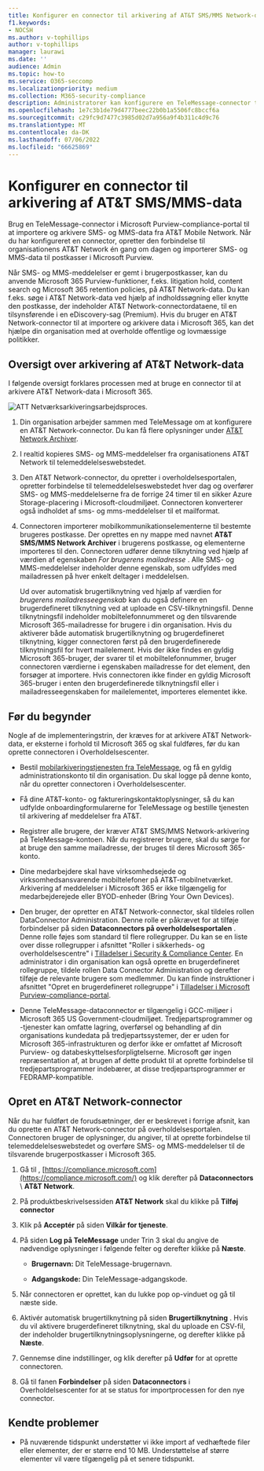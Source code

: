 ```yaml
---
title: Konfigurer en connector til arkivering af AT&T SMS/MMS Network-data
f1.keywords:
- NOCSH
ms.author: v-tophillips
author: v-tophillips
manager: laurawi
ms.date: ''
audience: Admin
ms.topic: how-to
ms.service: O365-seccomp
ms.localizationpriority: medium
ms.collection: M365-security-compliance
description: Administratorer kan konfigurere en TeleMessage-connector til at importere og arkivere SMS- og MMS-data fra AT&T Mobile Network. Dette giver dig mulighed for at arkivere data fra tredjepartsdatakilder i Microsoft Purview, så du kan bruge funktioner til overholdelse af angivne standarder, f.eks. juridisk bevarelse, indholdssøgning og opbevaringspolitikker til at administrere din organisations tredjepartsdata.
ms.openlocfilehash: 1e7c3b1de79d4777beec22b0b1a5506fc8bccf6a
ms.sourcegitcommit: c29fc9d7477c3985d02d7a956a9f4b311c4d9c76
ms.translationtype: MT
ms.contentlocale: da-DK
ms.lasthandoff: 07/06/2022
ms.locfileid: "66625869"
---
```

# <a name="set-up-a-connector-to-archive-att-smsmms-data"></a>Konfigurer en connector til arkivering af AT&T SMS/MMS-data

Brug en TeleMessage-connector i Microsoft Purview-compliance-portal til at importere og arkivere SMS- og MMS-data fra AT&T Mobile Network. Når du har konfigureret en connector, opretter den forbindelse til organisationens AT&T Network én gang om dagen og importerer SMS- og MMS-data til postkasser i Microsoft Purview.

Når SMS- og MMS-meddelelser er gemt i brugerpostkasser, kan du anvende Microsoft 365 Purview-funktioner, f.eks. litigation hold, content search og Microsoft 365 retention policies, på AT&T Network-data. Du kan f.eks. søge i AT&T Network-data ved hjælp af indholdssøgning eller knytte den postkasse, der indeholder AT&T Network-connectordataene, til en tilsynsførende i en eDiscovery-sag (Premium). Hvis du bruger en AT&T Network-connector til at importere og arkivere data i Microsoft 365, kan det hjælpe din organisation med at overholde offentlige og lovmæssige politikker.

## <a name="overview-of-archiving-att-network-data"></a>Oversigt over arkivering af AT&T Network-data

I følgende oversigt forklares processen med at bruge en connector til at arkivere AT&T Network-data i Microsoft 365.

![ATT Netværksarkiveringsarbejdsproces.](../media/ATTNetworkConnectorWorkflow.png)

1. Din organisation arbejder sammen med TeleMessage om at konfigurere en AT&T Network-connector. Du kan få flere oplysninger under [AT&T Network Archiver](https://www.telemessage.com/office365-activation-for-atnt-network-archiver/).

2. I realtid kopieres SMS- og MMS-meddelelser fra organisationens AT&T Network til telemeddelelseswebstedet.

3. Den AT&T Network-connector, du opretter i overholdelsesportalen, opretter forbindelse til telemeddelelseswebstedet hver dag og overfører SMS- og MMS-meddelelserne fra de forrige 24 timer til en sikker Azure Storage-placering i Microsoft-cloudmiljøet. Connectoren konverterer også indholdet af sms- og mms-meddelelser til et mailformat.

4. Connectoren importerer mobilkommunikationselementerne til bestemte brugeres postkasse. Der oprettes en ny mappe med navnet **AT&T SMS/MMS Network Archiver** i brugerens postkasse, og elementerne importeres til den. Connectoren udfører denne tilknytning ved hjælp af værdien af egenskaben *For brugerens mailadresse* . Alle SMS- og MMS-meddelelser indeholder denne egenskab, som udfyldes med mailadressen på hver enkelt deltager i meddelelsen.
 
   Ud over automatisk brugertilknytning ved hjælp af værdien for *brugerens mailadresseegenskab* kan du også definere en brugerdefineret tilknytning ved at uploade en CSV-tilknytningsfil. Denne tilknytningsfil indeholder mobiltelefonnummeret og den tilsvarende Microsoft 365-mailadresse for brugere i din organisation. Hvis du aktiverer både automatisk brugertilknytning og brugerdefineret tilknytning, kigger connectoren først på den brugerdefinerede tilknytningsfil for hvert mailelement. Hvis der ikke findes en gyldig Microsoft 365-bruger, der svarer til et mobiltelefonnummer, bruger connectoren værdierne i egenskaben mailadresse for det element, den forsøger at importere. Hvis connectoren ikke finder en gyldig Microsoft 365-bruger i enten den brugerdefinerede tilknytningsfil eller i mailadresseegenskaben for mailelementet, importeres elementet ikke.

## <a name="before-you-begin"></a>Før du begynder

Nogle af de implementeringstrin, der kræves for at arkivere AT&T Network-data, er eksterne i forhold til Microsoft 365 og skal fuldføres, før du kan oprette connectoren i Overholdelsescenter.

- Bestil [mobilarkiveringstjenesten fra TeleMessage,](https://www.telemessage.com/mobile-archiver/order-mobile-archiver-for-o365/) og få en gyldig administrationskonto til din organisation. Du skal logge på denne konto, når du opretter connectoren i Overholdelsescenter.

- Få dine AT&T-konto- og faktureringskontaktoplysninger, så du kan udfylde onboardingformularerne for TeleMessage og bestille tjenesten til arkivering af meddelelser fra AT&T.

- Registrer alle brugere, der kræver AT&T SMS/MMS Network-arkivering på TeleMessage-kontoen. Når du registrerer brugere, skal du sørge for at bruge den samme mailadresse, der bruges til deres Microsoft 365-konto.

- Dine medarbejdere skal have virksomhedsejede og virksomhedsansvarende mobiltelefoner på AT&T-mobilnetværket. Arkivering af meddelelser i Microsoft 365 er ikke tilgængelig for medarbejderejede eller BYOD-enheder (Bring Your Own Devices).

- Den bruger, der opretter en AT&T Network-connector, skal tildeles rollen DataConnector Administration. Denne rolle er påkrævet for at tilføje forbindelser på siden **Dataconnectors på overholdelsesportalen** . Denne rolle føjes som standard til flere rollegrupper. Du kan se en liste over disse rollegrupper i afsnittet "Roller i sikkerheds- og overholdelsescentre" i [Tilladelser i Security & Compliance Center](../security/office-365-security/permissions-in-the-security-and-compliance-center.md#roles-in-the-security--compliance-center). En administrator i din organisation kan også oprette en brugerdefineret rollegruppe, tildele rollen Data Connector Administration og derefter tilføje de relevante brugere som medlemmer. Du kan finde instruktioner i afsnittet "Opret en brugerdefineret rollegruppe" i [Tilladelser i Microsoft Purview-compliance-portal](microsoft-365-compliance-center-permissions.md#create-a-custom-role-group).

- Denne TeleMessage-dataconnector er tilgængelig i GCC-miljøer i Microsoft 365 US Government-cloudmiljøet. Tredjepartsprogrammer og -tjenester kan omfatte lagring, overførsel og behandling af din organisations kundedata på tredjepartssystemer, der er uden for Microsoft 365-infrastrukturen og derfor ikke er omfattet af Microsoft Purview- og databeskyttelsesforpligtelserne. Microsoft gør ingen repræsentation af, at brugen af dette produkt til at oprette forbindelse til tredjepartsprogrammer indebærer, at disse tredjepartsprogrammer er FEDRAMP-kompatible.

## <a name="create-a-att-network-connector"></a>Opret en AT&T Network-connector

Når du har fuldført de forudsætninger, der er beskrevet i forrige afsnit, kan du oprette en AT&T Network-connector på overholdelsesportalen. Connectoren bruger de oplysninger, du angiver, til at oprette forbindelse til telemeddelelseswebstedet og overføre SMS- og MMS-meddelelser til de tilsvarende brugerpostkasser i Microsoft 365.

1. Gå til , [https://compliance.microsoft.com](https://compliance.microsoft.com/) og klik derefter på **Dataconnectors** \ **AT&T Network**.

2. På produktbeskrivelsessiden **AT&T Network** skal du klikke på **Tilføj connector**

3. Klik på **Acceptér** på siden **Vilkår for tjeneste**.

4. På siden **Log på TeleMessage** under Trin 3 skal du angive de nødvendige oplysninger i følgende felter og derefter klikke på **Næste**.

   - **Brugernavn:** Dit TeleMessage-brugernavn.

   - **Adgangskode:** Din TeleMessage-adgangskode.

5. Når connectoren er oprettet, kan du lukke pop op-vinduet og gå til næste side.

6. Aktivér automatisk brugertilknytning på siden **Brugertilknytning** . Hvis du vil aktivere brugerdefineret tilknytning, skal du uploade en CSV-fil, der indeholder brugertilknytningsoplysningerne, og derefter klikke på **Næste**.

7. Gennemse dine indstillinger, og klik derefter på **Udfør** for at oprette connectoren.

8. Gå til fanen **Forbindelser** på siden **Dataconnectors** i Overholdelsescenter for at se status for importprocessen for den nye connector.

## <a name="known-issues"></a>Kendte problemer

- På nuværende tidspunkt understøtter vi ikke import af vedhæftede filer eller elementer, der er større end 10 MB. Understøttelse af større elementer vil være tilgængelig på et senere tidspunkt.
